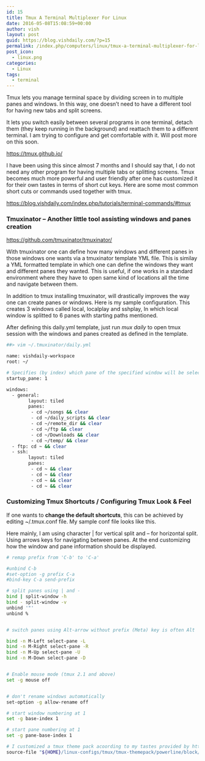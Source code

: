 ```yaml
---
id: 15
title: Tmux A Terminal Multiplexer For Linux
date: 2016-05-08T15:08:59+00:00
author: vish
layout: post
guid: https://blog.vishdaily.com/?p=15
permalink: /index.php/computers/linux/tmux-a-terminal-multiplexer-for-linux/
post_icon:
  - linux.png
categories:
  - Linux
tags:
  - terminal
---
```

Tmux lets you manage terminal space by dividing screen in to multiple panes and windows. In this way, one doesn&#8217;t need to have a different tool for having new tabs and split screens.

It lets you switch easily between several programs in one terminal, detach them (they keep running in the background) and reattach them to a different terminal. I am trying to configure and get comfortable with it. Will post more on this soon.

<span style="color: #3366ff;"><a style="color: #3366ff;" href="https://tmux.github.io/">https://tmux.github.io/</a></span>

I have been using this since almost 7 months and I should say that, I do not need any other program for having multiple tabs or splitting screens. Tmux becomes much more powerful and user friendly after one has customized it for their own tastes in terms of short cut keys. Here are some most common short cuts or commands used together with tmux.

<https://blog.vishdaily.com/index.php/tutorials/terminal-commands/#tmux>

### **Tmuxinator &#8211;** Another little tool assisting windows and panes creation

<https://github.com/tmuxinator/tmuxinator/>

With tmuxinator one can define how many windows and different panes in those windows one wants via a tmuxinator template YML file. This is similay a YML formatted template in which one can define the windows they want and different panes they wanted. This is useful, if one works in a standard environment where they have to open same kind of locations all the time and navigate between them.

In addition to tmux installing tmuxinator, will drastically improves the way one can create panes or windows. Here is my sample configuration. This creates 3 windows called local, localplay and sshplay, In which local window is splitted to 6 panes with starting paths mentioned.

After defining this daily.yml template, just run _mux daily_ to open tmux session with the windows and panes created as defined in the template.

```bash
##> vim ~/.tmuxinator/daily.yml

name: vishdaily-workspace
root: ~/

# Specifies (by index) which pane of the specified window will be selected on project startup. If not set, the first pane is used.
startup_pane: 1

windows:
  - general:
        layout: tiled
        panes:
         - cd ~/songs && clear
         - cd ~/daily_scripts && clear
         - cd ~/remote_dir && clear
         - cd ~/ftp && clear
         - cd ~/Downloads && clear
         - cd ~/temp/ && clear
  - ftp: cd ~ && clear
  - ssh:
        layout: tiled
        panes:
         - cd ~ && clear
         - cd ~ && clear
         - cd ~ && clear
         - cd ~ && clear

```

### Customizing Tmux Shortcuts / Configuring Tmux Look & Feel

If one wants to **change the default shortcuts**, this can be achieved by editing ~/.tmux.conf file. My sample conf file looks like this.

Here mainly, I am using character | for vertical split and &#8211; for horizontal split. Using arrows keys for navigating between panes. At the end customizing how the window and pane information should be displayed.

```bash
# remap prefix from 'C-b' to 'C-a'

#unbind C-b
#set-option -g prefix C-a
#bind-key C-a send-prefix

# split panes using | and -
bind | split-window -h
bind - split-window -v
unbind '"'
unbind %


# switch panes using Alt-arrow without prefix (Meta) key is often Alt

bind -n M-Left select-pane -L
bind -n M-Right select-pane -R
bind -n M-Up select-pane -U
bind -n M-Down select-pane -D


# Enable mouse mode (tmux 2.1 and above)
set -g mouse off


# don't rename windows automatically
set-option -g allow-rename off

# start window numbering at 1
set -g base-index 1

# start pane numbering at 1
set -g pane-base-index 1

# I customized a tmux theme pack acoording to my tastes provided by https://github.com/jimeh/tmux-themepack
source-file "${HOME}/linux-configs/tmux/tmux-themepack/powerline/block/green-vish.tmuxtheme"



```

&nbsp;